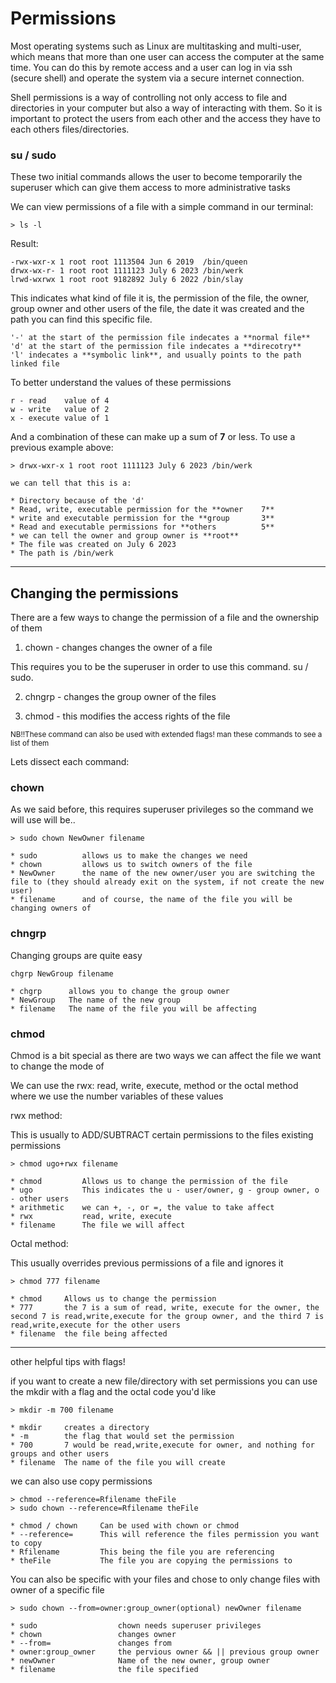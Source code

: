 
# Permissions

Most operating systems such as Linux are multitasking and multi-user, which means that more than one user can access the computer at the same time. You can do this by
remote access and a user can log in via ssh (secure shell) and operate the system via a secure internet connection. 

Shell permissions is a way of controlling not only access to file and directories in your computer but also a way of interacting with them. So it is important to protect the users from each other and the access they have to each others files/directories.

### su / sudo

These two initial commands allows the user to become temporarily the superuser which can give them access to more administrative tasks

We can view permissions of a file with a simple command in our terminal:

    > ls -l
    
Result:

    -rwx-wxr-x 1 root root 1113504 Jun 6 2019  /bin/queen
    drwx-wx-r- 1 root root 1111123 July 6 2023 /bin/werk
    lrwd-wxrwx 1 root root 9182892 July 6 2022 /bin/slay

This indicates what kind of file it is, the permission of the file, the owner, group owner and other users of the file, the date it was created and the path you can find this specific file. 

    '-' at the start of the permission file indecates a **normal file**
    'd' at the start of the permission file indecates a **direcotry**
    'l' indecates a **symbolic link**, and usually points to the path linked file

To better understand the values of these permissions

    r - read    value of 4
    w - write   value of 2
    x - execute value of 1

And a combination of these can make up a sum of **7** or less. To use a previous example above:

    > drwx-wxr-x 1 root root 1111123 July 6 2023 /bin/werk
    
    we can tell that this is a:
    
    * Directory because of the 'd'
    * Read, write, executable permission for the **owner    7**
    * write and executable permission for the **group       3**
    * Read and executable permissions for **others          5**
    * we can tell the owner and group owner is **root**
    * The file was created on July 6 2023
    * The path is /bin/werk

---

## Changing the permissions

There are a few ways to change the permission of a file and the ownership of them

1. chown - changes changes the owner of a file

This requires you to be the superuser in order to use this command. su / sudo.

2. chngrp - changes the group owner of the files

3. chmod - this modifies the access rights of the file

<sub>NB!!These command can also be used with extended flags! man these commands to see a list of them</sub>

Lets dissect each command:

### **chown**

As we said before, this requires superuser privileges so the command we will use will be..

    > sudo chown NewOwner filename

    * sudo          allows us to make the changes we need
    * chown         allows us to switch owners of the file
    * NewOwner      the name of the new owner/user you are switching the file to (they should already exit on the system, if not create the new user)
    * filename      and of course, the name of the file you will be changing owners of

### **chngrp**

Changing groups are quite easy

    chgrp NewGroup filename

    * chgrp      allows you to change the group owner
    * NewGroup   The name of the new group
    * filename   The name of the file you will be affecting

### **chmod**

Chmod is a bit special as there are two ways we can affect the file we want to change the mode of

We can use the rwx: read, write, execute, method or the octal method where we use the number variables of these values

rwx method:

This is usually to ADD/SUBTRACT certain permissions to the files existing permissions

    > chmod ugo+rwx filename
    
    * chmod         Allows us to change the permission of the file
    * ugo           This indicates the u - user/owner, g - group owner, o - other users
    * arithmetic    we can +, -, or =, the value to take affect
    * rwx           read, write, execute
    * filename      The file we will affect

Octal method:

This usually overrides previous permissions of a file and ignores it

    > chmod 777 filename

    * chmod     Allows us to change the permission
    * 777       the 7 is a sum of read, write, execute for the owner, the second 7 is read,write,execute for the group owner, and the third 7 is read,write,execute for the other users
    * filename  the file being affected


---

other helpful tips with flags!

if you want to create a new file/directory with set permissions you can use the mkdir  with a flag and the octal code you'd like

    > mkdir -m 700 filename

    * mkdir     creates a directory
    * -m        the flag that would set the permission
    * 700       7 would be read,write,execute for owner, and nothing for groups and other users
    * filename  The name of the file you will create

we can also use copy permissions

    > chmod --reference=Rfilename theFile
    > sudo chown --reference=Rfilename theFile

    * chmod / chown     Can be used with chown or chmod
    * --reference=      This will reference the files permission you want to copy
    * Rfilename         This being the file you are referencing
    * theFile           The file you are copying the permissions to

You can also be specific with your files and chose to only change files with owner of a specific file

    > sudo chown --from=owner:group_owner(optional) newOwner filename

    * sudo                  chown needs superuser privileges
    * chown                 changes owner
    * --from=               changes from
    * owner:group_owner     the pervious owner && || previous group owner
    * newOwner              Name of the new owner, group owner
    * filename              the file specified


